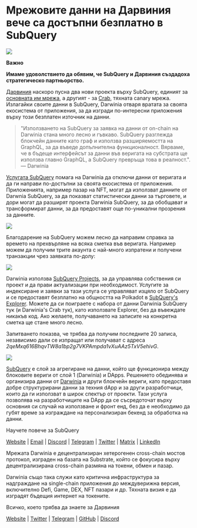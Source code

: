 # Мрежовите данни на Дарвиния вече са достъпни безплатно в SubQuery

![](https://miro.medium.com/max/1400/0*7_sagAfI_wTKePuH)

**Важно**

**Имаме удоволствието да обявим, че SubQuery и Дарвиния създадоха стратегическо партньорство.**

[Дарвиния](https://darwinia.network/) наскоро пусна два нови проекта върху SubQuery, единият за [основната им мрежа](https://explorer.subquery.network/subquery/darwinia-network/darwinia), а другият - за [Crab](https://explorer.subquery.network/subquery/darwinia-network/crab), тяхната canary мрежа. Излагайки своите данни в SubQuery, Darwinia отваря вратата за своята екосистема от приложения, за да изгради по-интересни приложения върху този безплатен източник на данни.

> "Използването на SubQuery за заявка на данни от on-chain на Darwinia стана много лесно и гъвкаво. SubQuery разглежда блокчейн данните като граф и използва разширяемостта на GraphQL, за да въведе допълнителна функционалност. Вярваме, че в бъдеще интерфейсът за данни във веригата на субстрата ще използва главно GraphQL, а SubQuery превръща това в реалност.". — Darwinia

[Услугата SubQuery](https://subquery.network/) помага на Darwinia да отключи данни от веригата и да ги направи по-достъпни за своята екосистема от приложения. Приложенията, например пазар на NFT, могат да използват данните от Darwnia SubQuery, за да показват статистически данни за търговете, и дори могат да разширят проекта Darwinia SubQuery, за да обобщават и трансформират данни, за да предоставят още по-уникални прозрения за данните.

![](https://miro.medium.com/max/1400/0*n2sGrQWOkIFXxMnq)

Благодарение на SubQuery можем лесно да направим справка за времето на прехвърляне на всяка сметка във веригата. Например можем да получим трите акаунта с най-много изпратени и получени транзакции чрез заявката по-долу:

![](https://miro.medium.com/max/1400/0*gfS6ksjUL9fR9XA7)

Darwinia използва [SubQuery Projects](https://project.subquery.network/), за да управлява собствения си проект и да прави актуализации при необходимост. Услугите за индексиране и заявки за тази услуга се управляват изцяло от SubQuery и се предоставят безплатно на общността на Polkadot в [SubQuery's Explorer](https://explorer.subquery.network/). Можете да си поиграете с набора от данни Darwinia SubQuery тук (и Darwinia's Crab тук), като използвате Explorer, без да въвеждате никакъв код. Ако желаете, получаването на записите на конкретна сметка ще стане много лесно.

Запитването показва, че трябва да получим последните 20 записа, независимо дали се изпращат или получават с адреса _2qeMxq616BhqvTW8a1bp2g7VKPAmpda1vXuAAz5TxV5ehivG_.

![](https://miro.medium.com/max/1400/0*z-9giNk4RnhxliYy)

[SubQuery](https://subquery.network/) е слой за агрегиране на данни, който ще функционира между блоковите вериги от слой 1 (Darwinia) и DApps. Решението обединява и организира данни от [Darwinia](https://darwinia.network/) и други блокчейн вериги, като предоставя добре структурирани данни за техния dApp и за други разработчици, които да ги използват в широк спектър от проекти. Тази услуга позволява на разработчиците на DApp да се съсредоточат върху основния си случай на използване и фронт енд, без да е необходимо да губят време за изграждане на персонализиран бекенд за обработка на данни.

Научете повече за SubQuery

[Website](https://subquery.network/) | [Email](mailto:hello@subquery.network) | [Discord](https://discord.com/invite/78zg8aBSMG) | [Telegram](https://t.me/subquerynetwork) | [Twitter](https://twitter.com/subquerynetwork) | [Matrix](https://matrix.to/#/#subquery:matrix.org) | [LinkedIn](https://www.linkedin.com/company/subquery)

Мрежата Darwinia е децентрализиран хетерогенен cross-chain мостов протокол, изграден на базата на Substrate, който се фокусира върху децентрализирана cross-chain размяна на токени, обмен и пазар.

Darwinia също така служи като критична инфраструктура за надграждане на single-chain приложения до междуверижна версия, включително Defi, Game, DEX, NFT пазари и др. Тяхната визия е да изградят бъдещия интернет на токените.

Всичко, което трябва да знаете за Дарвиния

[Website](https://darwinia.network/) | [Twitter](https://twitter.com/DarwiniaNetwork) | [ Telegram](https://t.me/DarwiniaNetwork) | [GitHub](https://github.com/darwinia-network) | [Discord](https://discord.gg/KMZVeyM)